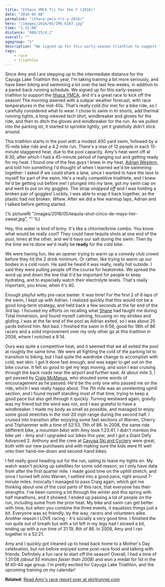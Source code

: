 ```yaml
---
title: "Ithaca YMCA Tri for the Y (2016)"
date: "2016-05-08"
permalink: "ithaca-ymca-tri-y-2016/"
hero: "/images/2016/05/IMG_6167.jpg"
time: "1:31:08"
distance: "400/15/4.2"
overall: ""
agegroup: "1"
description: "We signed up for this early-season triathlon to support the Ithaca YMCA, and it's a great race to kick off the season!"
tags:
    - race
    - triathlon
---
```


Since Amy and I are stepping up to the intermediate distance for the Cayuga Lake Triathlon this year, I'm taking training a bit more seriously, and have been biking and swimming a lot over the last few weeks, in addition to a pared-back running schedule. We signed up for this early-season triathlon to support the [Ithaca YMCA](http://www.ithacaymca.com/), and it's a great race to kick off the season! The morning dawned with a subpar weather forecast, with race temperatures in the mid-40s. That's really cold (for me) for a bike ride, so I carefully considered what to wear. I chose to swim in tri shorts, add thermal running tights, a long-sleeved tech shirt, windbreaker and gloves for the ride, and then to ditch the gloves and windbreaker for the run. As we pulled into the parking lot, it started to sprinkle lightly, yet it gratefully didn't stick around.

This triathlon starts in the pool with a modest 400 yard swim, followed by a 15-mile bike ride and a 4.2 mile run. There's a max of 12 people in each 15-minute staggered heat, due to the pool capacity. Amy's heat went off at 8:30, after which I had a 45-minute period of hanging out and getting ready for my heat. I found one of the few guys I knew in my heat, [Adrian Western,](http://www.cayugamed.org/SMcontent.cfm?profileID=23&serviceID=95) and told him something I'd thought of when I learned we'd be swimming together: I asked if we could share a lane, since I wanted to have the lane to myself for part of the swim. He's a really competitive triathlete, and I knew he'd be getting out before me! I plunged into my lane, got my swim cap on and went to put on my goggles. The strap _snapped off_ and I was holding a broken pair of goggles! Luckily, I was able to snap it back together, as the plastic had not broken. _Whew._ After we did a few warmup laps, Adrian and I talked before getting started.

{% pictureRt "/images/2016/05/tequila-shot-cinco-de-mayo-her-sweat.jpg", "" %}

Hey, this water is kind of briny. It's like a chlorine/brine combo. You know what would be really cool? They could have tequila shots at one end of the pool, limes at the other, and we'd have our salt during the swim. Then by the time we're done we'd really be **ready** for the cold bike.

We were having fun, like an opener trying to warm up a comedy club crowd before they hit the 2 drink minimum. Or rather, like trying to warm up our bodies in a cold room. He said he heard it was really, really hot outside. I said they were pulling people off the course for heatstroke. We spread the word up and down the line that it'd be important for people to keep hydrating, and to especially watch their electrolyte levels. That's really important, you know, when it's 40.

Enough playful witty pre-race banter. It was time! For the first 2 of 8 laps of the swim, I kept up with Adrian. I realized quickly that this would not be a good long-term strategy, and held back a few seconds at the far end of the 3rd lap. I focused my efforts on recalling what [Shane](https://kaizen-durance.com/) had taught me during Total Immersion, and found myself calming, focusing on my strokes and gliding. I was at the far end of the pool as Adrian exited, so I was about 25 yards behind him. Not bad. I finished the swim in 6:56, good for 18th of 86 racers and a solid improvement over my only other go at this triathlon in 2008, where I notched a 9:14.

Ours was quite a competitive heat, and it seemed that we all exited the pool at roughly the same time. We were all fighting the cold of the parking lot to transition to biking, but I had quite the wardrobe change to accomplish with cold, wet skin. I got it done fast enough, and was eager to get out on the bike course. It felt so good to get my legs moving, and soon I was cruising through the back roads near the airport and further east. At about mile 3, I got passed by [Craig McManus](https://www.strava.com/athletes/274797), who shouted some words of encouragement as he passed. He'd be the only one who passed me on the ride, which I was really happy about. The 7th mile was an unrelenting uphill section, and I found myself standing most of that time, trying to keep a good pace but also get through it quickly. Turning westward again, gravity was my friend but the wind was not, and I was grateful to have a windbreaker. I made my body as small as possible, and managed to enjoy some good stretches in the mid-20 mph range during the second half. I cruised into transition after enjoying some fast sections of Warren, Cherry and Triphammer with a time of 52:53, 11th of 86. In 2008, the same ride (different bike, a _mountain bike_) with Amy took 1:23:41. I didn't mention the bike yet - Amy and I upgraded our bikes this year, and I got a Giant Defy Advanced 2. Anthony and the crew at [Cayuga Ski and Cyclery](http://cayugaskiandcyclery.com/) were great, both with our new purchases and with making sure the kids were fit well onto their hand-me-down and second-hand bikes.

I felt really good heading out for the run, opting to leave my tights on. My watch wasn't picking up satellites for some odd reason, so I only have data from after the first quarter mile. I made good time on the uphill stretch, and once I turned left onto Warren, I settled into a good pace, right around 7-minute miles. Ironically I managed to pass Craig again, which got me thinking about one of the cool parts of this race, that everyone has their strengths. I've been running a lot through the winter and this spring with half marathons, and it showed. I ended up passing a lot of people on the run, including some from the prior heat. My bike and swim can get better with time, but when you combine the three events, it equalizes things just a bit. Everyone was so friendly, by the way, racers and volunteers alike. Another reason I LOVE racing - it's socially a very good time. I finished the run quite out of breath but with a lot left in my legs had I slowed a bit, ending up with a run time of 31:19, 8th of 86. In 2008, Amy and I ran together in a 52:21.

Amy and I quickly got cleaned up to head back home to a Mother's Day celebration, but not before enjoyed some post-race food and talking with friends. Definitely a fun race to start off the season! Overall, I had a time of 1:31:08 _(about 55 minutes faster than 2008)_ and won a medal for 1st in the M 40-44 age group. I'm pretty excited for Cayuga Lake Triathlon, and the upcoming training on my calendar!

**Related:** [Read Amy's race report over at skirtrunner.com](http://skirtrunner.com/race-report/tri-y-2016/)
